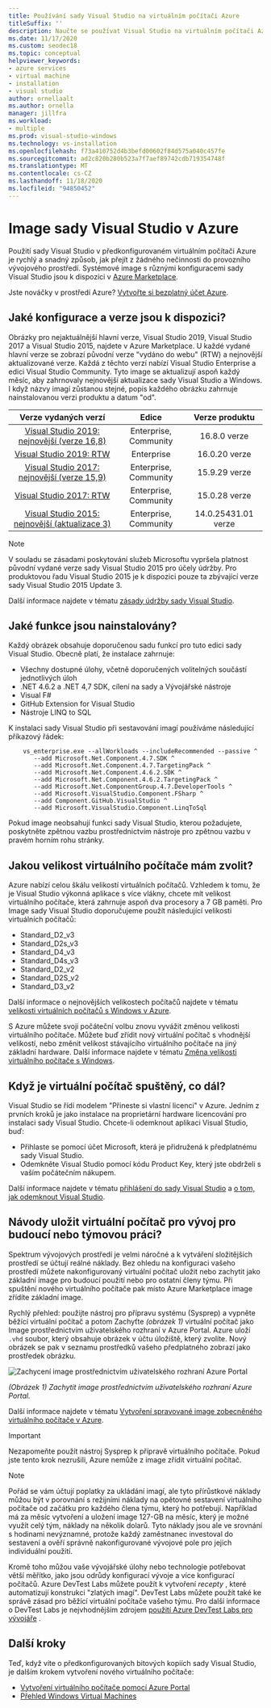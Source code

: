```yaml
---
title: Používání sady Visual Studio na virtuálním počítači Azure
titleSuffix: ''
description: Naučte se používat Visual Studio na virtuálním počítači Azure
ms.date: 11/17/2020
ms.custom: seodec18
ms.topic: conceptual
helpviewer_keywords:
- azure services
- virtual machine
- installation
- visual studio
author: ornellaalt
ms.author: ornella
manager: jillfra
ms.workload:
- multiple
ms.prod: visual-studio-windows
ms.technology: vs-installation
ms.openlocfilehash: f73a410752d4b3befd00602f84d575a040c457fe
ms.sourcegitcommit: ad2c820b280b523a7f7aef89742cdb719354748f
ms.translationtype: MT
ms.contentlocale: cs-CZ
ms.lasthandoff: 11/18/2020
ms.locfileid: "94850452"
---
```

# <a name="visual-studio-images-on-azure"></a><a id="top"> </a> Image sady Visual Studio v Azure

Použití sady Visual Studio v předkonfigurovaném virtuálním počítači Azure je rychlý a snadný způsob, jak přejít z žádného nečinnosti do provozního vývojového prostředí. Systémové image s různými konfiguracemi sady Visual Studio jsou k dispozici v [Azure Marketplace](https://azuremarketplace.microsoft.com/marketplace/apps/category/compute?filters=virtual-machine-images%3Bmicrosoft%3Bwindows&page=1&subcategories=application-infrastructure).

Jste nováčky v prostředí Azure? [Vytvořte si bezplatný účet Azure](https://azure.microsoft.com/free).

## <a name="what-configurations-and-versions-are-available"></a>Jaké konfigurace a verze jsou k dispozici?

Obrázky pro nejaktuálnější hlavní verze, Visual Studio 2019, Visual Studio 2017 a Visual Studio 2015, najdete v Azure Marketplace.  U každé vydané hlavní verze se zobrazí původní verze "vydáno do webu" (RTW) a nejnovější aktualizované verze.  Každá z těchto verzí nabízí Visual Studio Enterprise a edici Visual Studio Community.  Tyto image se aktualizují aspoň každý měsíc, aby zahrnovaly nejnovější aktualizace sady Visual Studio a Windows.  I když názvy imagí zůstanou stejné, popis každého obrázku zahrnuje nainstalovanou verzi produktu a datum "od".

| Verze vydaných verzí                                                                                                                                          | Edice              |    Verze produktu    |
|:--------------------------------------------------------------------------------------------------------------------------------------------------------:|:---------------------:|:-----------------------:|
| [Visual Studio 2019: nejnovější (verze 16,8)](https://azuremarketplace.microsoft.com/marketplace/apps/microsoftvisualstudio.visualstudio2019latest?tab=Overview) | Enterprise, Community | 16.8.0 verze    |
| [Visual Studio 2019: RTW](https://azuremarketplace.microsoft.com/marketplace/apps/microsoftvisualstudio.visualstudio2019?tab=Overview)                         | Enterprise            | 16.0.20 verze    |
| [Visual Studio 2017: nejnovější (verze 15,9)](https://azuremarketplace.microsoft.com/marketplace/apps/microsoftvisualstudio.visualstudio?tab=Overview)           | Enterprise, Community | 15.9.29 verze   |
| [Visual Studio 2017: RTW](https://azuremarketplace.microsoft.com/marketplace/apps/microsoftvisualstudio.visualstudio?tab=Overview)                             | Enterprise, Community | 15.0.28 verze   |
| [Visual Studio 2015: nejnovější (aktualizace 3)](https://azuremarketplace.microsoft.com/marketplace/apps/microsoftvisualstudio.visualstudio?tab=Overview)               | Enterprise, Community | 14.0.25431.01 verze |

> [!NOTE]
> V souladu se zásadami poskytování služeb Microsoftu vypršela platnost původní vydané verze sady Visual Studio 2015 pro účely údržby. Pro produktovou řadu Visual Studio 2015 je k dispozici pouze ta zbývající verze sady Visual Studio 2015 Update 3.

Další informace najdete v tématu [zásady údržby sady Visual Studio](/visualstudio/productinfo/vs-servicing-vs).

## <a name="what-features-are-installed"></a>Jaké funkce jsou nainstalovány?

Každý obrázek obsahuje doporučenou sadu funkcí pro tuto edici sady Visual Studio. Obecně platí, že instalace zahrnuje:

* Všechny dostupné úlohy, včetně doporučených volitelných součástí jednotlivých úloh
* .NET 4.6.2 a .NET 4,7 SDK, cílení na sady a Vývojářské nástroje
* Visual F#
* GitHub Extension for Visual Studio
* Nástroje LINQ to SQL

K instalaci sady Visual Studio při sestavování imagí používáme následující příkazový řádek:

```shell
    vs_enterprise.exe --allWorkloads --includeRecommended --passive ^
       --add Microsoft.Net.Component.4.7.SDK ^
       --add Microsoft.Net.Component.4.7.TargetingPack ^
       --add Microsoft.Net.Component.4.6.2.SDK ^
       --add Microsoft.Net.Component.4.6.2.TargetingPack ^
       --add Microsoft.Net.ComponentGroup.4.7.DeveloperTools ^
       --add Microsoft.VisualStudio.Component.FSharp ^
       --add Component.GitHub.VisualStudio ^
       --add Microsoft.VisualStudio.Component.LinqToSql
```

Pokud image neobsahují funkci sady Visual Studio, kterou požadujete, poskytněte zpětnou vazbu prostřednictvím nástroje pro zpětnou vazbu v pravém horním rohu stránky.

## <a name="what-size-vm-should-i-choose"></a>Jakou velikost virtuálního počítače mám zvolit?

Azure nabízí celou škálu velikostí virtuálních počítačů. Vzhledem k tomu, že je Visual Studio výkonná aplikace s více vlákny, chcete mít velikost virtuálního počítače, která zahrnuje aspoň dva procesory a 7 GB paměti. Pro Image sady Visual Studio doporučujeme použít následující velikosti virtuálních počítačů:

* Standard_D2_v3
* Standard_D2s_v3
* Standard_D4_v3
* Standard_D4s_v3
* Standard_D2_v2
* Standard_D2S_v2
* Standard_D3_v2

Další informace o nejnovějších velikostech počítačů najdete v tématu [velikosti virtuálních počítačů s Windows v Azure](/azure/virtual-machines/windows/sizes).

S Azure můžete svoji počáteční volbu znovu vyvážit změnou velikosti virtuálního počítače. Můžete buď zřídit nový virtuální počítač s vhodnější velikostí, nebo změnit velikost stávajícího virtuálního počítače na jiný základní hardware. Další informace najdete v tématu [Změna velikosti virtuálního počítače s Windows](/azure/virtual-machines/windows/resize-vm).

## <a name="after-the-vm-is-running-whats-next"></a>Když je virtuální počítač spuštěný, co dál?

Visual Studio se řídí modelem "Přineste si vlastní licenci" v Azure. Jedním z prvních kroků je jako instalace na proprietární hardware licencování pro instalaci sady Visual Studio. Chcete-li odemknout aplikaci Visual Studio, buď:
- Přihlaste se pomocí účet Microsoft, která je přidružená k předplatnému sady Visual Studio.
- Odemkněte Visual Studio pomocí kódu Product Key, který jste obdrželi s vaším počátečním nákupem.

Další informace najdete v tématu [přihlášení do sady Visual Studio](../ide/signing-in-to-visual-studio.md) a [o tom, jak odemknout Visual Studio](../ide/how-to-unlock-visual-studio.md).

## <a name="how-do-i-save-the-development-vm-for-future-or-team-use"></a>Návody uložit virtuální počítač pro vývoj pro budoucí nebo týmovou práci?

Spektrum vývojových prostředí je velmi náročné a k vytváření složitějších prostředí se účtují reálné náklady. Bez ohledu na konfiguraci vašeho prostředí můžete nakonfigurovaný virtuální počítač uložit nebo zachytit jako základní image pro budoucí použití nebo pro ostatní členy týmu. Při spuštění nového virtuálního počítače pak místo Azure Marketplace image zřídíte základní image.

Rychlý přehled: použijte nástroj pro přípravu systému (Sysprep) a vypněte běžící virtuální počítač a potom Zachyťte *(obrázek 1)* virtuální počítač jako Image prostřednictvím uživatelského rozhraní v Azure Portal. Azure uloží `.vhd` soubor, který obsahuje obrázek v účtu úložiště, který zvolíte. Nový obrázek se pak v seznamu prostředků vašeho předplatného zobrazí jako prostředek obrázku.

![Zachycení image prostřednictvím uživatelského rozhraní Azure Portal](media/capture-vm.png)

*(Obrázek 1) Zachytit image prostřednictvím uživatelského rozhraní Azure Portal.*

Další informace najdete v tématu [Vytvoření spravované image zobecněného virtuálního počítače v Azure](/azure/virtual-machines/windows/capture-image-resource).

> [!IMPORTANT]
> Nezapomeňte použít nástroj Sysprep k přípravě virtuálního počítače. Pokud jste tento krok nezrušili, Azure nemůže z image zřídit virtuální počítač.

> [!NOTE]
> Pořád se vám účtují poplatky za ukládání imagí, ale tyto přírůstkové náklady můžou být v porovnání s režijními náklady na opětovné sestavení virtuálního počítače od začátku pro každého člena týmu, který ho potřebují. Například má za měsíc vytvoření a uložení image 127-GB na měsíc, který je možné využít celý tým, náklady na několik dolarů. Tyto náklady jsou ale ve srovnání s hodinami nevýznamné, protože každý zaměstnanec investoval do sestavení a ověří správně nakonfigurované vývojové pole pro jejich individuální použití.

Kromě toho můžou vaše vývojářské úlohy nebo technologie potřebovat větší měřítko, jako jsou odrůdy konfigurací vývoje a více konfigurací počítačů. Azure DevTest Labs můžete použít k vytvoření _recepty_ , které automatizují konstrukci "zlatých imagí". DevTest Labs můžete použít také ke správě zásad pro běžící virtuální počítače vašeho týmu. Pro další informace o DevTest Labs je nejvhodnějším zdrojem [použití Azure DevTest Labs pro vývojáře](/azure/devtest-lab/devtest-lab-developer-lab) .

## <a name="next-steps"></a>Další kroky

Teď, když víte o předkonfigurovaných bitových kopiích sady Visual Studio, je dalším krokem vytvoření nového virtuálního počítače:

* [Vytvoření virtuálního počítače pomocí Azure Portal](/azure/virtual-machines/windows/quick-create-portal)
* [Přehled Windows Virtual Machines](/azure/virtual-machines/windows/overview)
